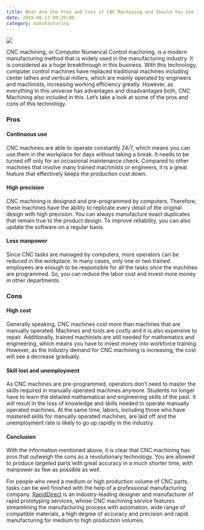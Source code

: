 ```yaml
---
title: What Are the Pros and Cons of CNC Machining and Should You Use It?
date: 2019-06-17 00:25:00
category: manufacturing
---
```


![](/img/13.jpg)

CNC machining, or Computer Numerical Control machining, is a modern manufacturing method that is widely used in the manufacturing industry. It is considered as a huge breakthrough in this business. With this technology, computer control machines have replaced traditional machines including center lathes and vertical millers, which are mainly operated by engineers and machinists, increasing working efficiency greatly. However, as everything in this universe has advantages and disadvantages both, CNC Machining also included in this. Let’s take a look at some of the pros and cons of this technology.

### Pros

#### Continuous use
CNC machines are able to operate constantly 24/7, which means you can use them in the workplace for days without taking a break. It needs to be turned off only for an occasional maintenance check. Compared to other machines that involve many trained machinists or engineers, it is a great feature that effectively keeps the production cost down. 

#### High precision 
CNC machining is designed and pre-programmed by computers. Therefore, these machines have the ability to replicate every detail of the original design with high precision. You can always manufacture exact duplicates that remain true to the product design. To improve reliability, you can also update the software on a regular basis.

<!-- more -->

#### Less manpower
Since CNC tasks are managed by computers, more operators can be reduced in the workplace. In many cases, only one or two trained employees are enough to be responsible for all the tasks once the machines are programmed. So, you can reduce the labor cost and invest more money in other departments. 

### Cons

#### High cost
Generally speaking, CNC machines cost more than machines that are manually operated. Machines and tools are costly and it is also expensive to repair. Additionally, trained machinists are still needed for mathematics and engineering, which means you have to invest money into workforce training. However, as the industry demand for CNC machining is increasing, the cost will see a decrease gradually.

#### Skill lost and unemployment 
As CNC machines are pre-programmed, operators don’t need to master the skills required in manually operated machines anymore. Students no longer have to learn the detailed mathematical and engineering skills of the past. It will result in the loss of knowledge and skills needed to operate manually operated machines. At the same time, labors, including those who have mastered skills for manually operated machines, are laid off and the unemployment rate is likely to go up rapidly in the industry. 

#### Conclusion
With the information mentioned above, it is clear that CNC machining has pros that outweigh the cons as a revolutionary technology. You are allowed to produce targeted parts with great accuracy in a much shorter time, with manpower as few as possible as well. 

For people who need a medium or high production volume of CNC parts, tasks can be well finished with the help of a professional manufacturing company. [RapidDirect](https://www.rapiddirect.com/) is an industry-leading designer and manufacturer of rapid prototyping services, whose CNC machining service features streamlining the manufacturing process with automation, wide range of compatible materials, a high degree of accuracy and precision and rapid manufacturing for medium to high production volumes.

